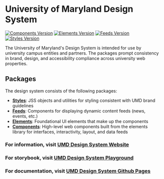 # University of Maryland Design System

[![Components Version](https://img.shields.io/badge/Components-v1.14.21-blue)](https://www.npmjs.com/package/@universityofmaryland/web-components-library)
[![Elements Version](https://img.shields.io/badge/Elements-v1.4.8-blue)](https://www.npmjs.com/package/@universityofmaryland/web-elements-library)
[![Feeds Version](https://img.shields.io/badge/Feeds-v1.1.1-blue)](https://www.npmjs.com/package/@universityofmaryland/web-feeds-library)
[![Styles Version](https://img.shields.io/badge/Styles-v1.6.9-blue)](https://www.npmjs.com/package/@universityofmaryland/web-styles-library)

The University of Maryland's Design System is intended for use by university campus entities and partners. The packages prompt consistency in brand, design, and accessibility compliance across university web properties.

## Packages

The design system consists of the following packages:

- **[Styles](packages/styles/README.md)**: JSS objects and utilities for styling consistent with UMD brand guidelines
- **[Feeds](packages/feeds/README.md)**: Components for displaying dynamic content feeds (news, events, etc.)
- **[Elements](packages/elements/README.md)**: Foundational UI elements that make up the components
- **[Components](packages/components/README.md)**: High-level web components built from the elements library for interfaces, interactivity, layout, and data feeds

### For information, visit [UMD Design System Website](https://designsystem.umd.edu)

### For storybook, visit [UMD Design System Playground](http://playground.designsystem.umd.edu)

### For documentation, visit [UMD Design System Github Pages](https://umd-digital.github.io/design-system/)
